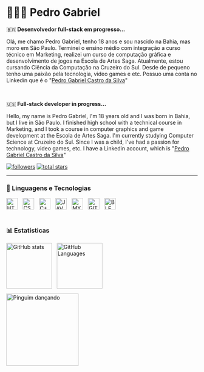 # 👨🏽‍💻 Pedro Gabriel
🇧🇷
**Desenvolvedor full-stack em progresso...**

Olá, me chamo Pedro Gabriel, tenho 18 anos e sou nascido na Bahia, mas moro em São Paulo.
Terminei o ensino médio com integração a curso técnico em Marketing, realizei um curso de computação gráfica e desenvolvimento de jogos na Escola de Artes Saga. Atualmente, estou cursando Ciência da Computação na Cruzeiro do Sul. Desde de pequeno tenho uma paixão pela tecnologia, video games e etc.
Possuo uma conta no Linkedin que é o "[Pedro Gabriel Castro da Silva]([https://www.linkedin.com/in/pedro-gabriel-castro-da-silva-b7756233b?utm_source=share&utm_campaign=share_via&utm_content=profile&utm_medium=android_app](https://www.linkedin.com/in/pedro-gabriel-castro-da-silva))"

<br>

🇺🇸
**Full-stack developer in progress...**

Hello, my name is Pedro Gabriel, I'm 18 years old and I was born in Bahia, but I live in São Paulo.
I finished high school with a technical course in Marketing, and I took a course in computer graphics and game development at the Escola de Artes Saga. I'm currently studying Computer Science at Cruzeiro do Sul. Since I was a child, I've had a passion for technology, video games, etc.
I have a Linkedin account, which is "[Pedro Gabriel Castro da Silva]([https://www.linkedin.com/in/pedro-gabriel-castro-da-silva-b7756233b?utm_source=share&utm_campaign=share_via&utm_content=profile&utm_medium=android_app](https://www.linkedin.com/in/pedro-gabriel-castro-da-silva))"

<p align="left">
      <a href="https://github.com/DarK69f?tab=followers">
         <img alt="followers" title="Follow me on Github" src="https://custom-icon-badges.demolab.com/github/followers/DarK69f?color=236ad3&labelColor=1155ba&style=for-the-badge&logo=github&label=SEGUIDORES&logoColor=white"/></a>
      <a href="https://github.com/DarK69f?tab=repositories&sort=stargazers">
         <img alt="total stars" title="Total stars on GitHub" src="https://custom-icon-badges.demolab.com/github/stars/DarK69f?color=55960c&style=for-the-badge&labelColor=488207&logo=star"/></a>
</p>

---
### 🤖 Linguagens e Tecnologias

<img
    align="left"
    alt="HTML"
    title="HTML"
    width="30px"
    style="padding-right: 10px;"
    src="https://cdn.jsdelivr.net/gh/devicons/devicon@latest/icons/html5/html5-original.svg"
/>
<img
    align="left"
    alt="CSS"
    title="CSS"
    width="30px"
    style="padding-right: 10px;"
    src="https://cdn.jsdelivr.net/gh/devicons/devicon@latest/icons/css3/css3-original.svg"
/><img
    align="left"
    alt="C++"
    title="C++"
    width="30px"
    style="padding-right: 10px;"
    src="https://cdn.jsdelivr.net/gh/devicons/devicon@latest/icons/cplusplus/cplusplus-original.svg"
/><img
    align="left"
    alt="JAVA"
    title="JAVA"
    width="30px"
    style="padding-right: 10px;"
    src="https://cdn.jsdelivr.net/gh/devicons/devicon@latest/icons/java/java-original.svg"
/><img
    align="left"
    alt="MYSQL"
    title="MYSQL"
    width="30px"
    style="padding-right: 10px;"
    src="https://cdn.jsdelivr.net/gh/devicons/devicon@latest/icons/mysql/mysql-original.svg"
/><img
    align="left"
    alt="GIT"
    title="GIT"
    width="30px"
    style="padding-right: 10px;"
    src="https://cdn.jsdelivr.net/gh/devicons/devicon@latest/icons/git/git-original.svg"
/><img
    align="left"
    alt="BLENDER"
    title="BLENDER"
    width="30px"
    style="padding-right: 10px;"
    src="https://cdn.jsdelivr.net/gh/devicons/devicon@latest/icons/blender/blender-original.svg"
/>

<br>
<br>
<br>

### 📊 Estatísticas

<img
    align="left"
    alt="GitHub stats"
    height="120"
    style="padding-right: 10px;"
    src="https://github-readme-stats.vercel.app/api?username=dark69f&show_icons=true&theme=tokyonight&include_all_commits=true&locale=pt-br"
/>
<img
    align="left"
    alt="GitHub Languages"
    height="120"
    style="padding-right: 10px;"
    src="https://github-readme-stats.vercel.app/api/top-langs/?username=DarK69f&theme=tokyonight&layout=compact&custom_tittle=Tecnologias&langs_count=6"
/>

<br>
<br>
<br>
<br>
<br>
<br>
<br>

<img 
      src="https://i.imgur.com/iUfnfGF.gif"
      align="left"
      width="190px"
      alt="Pinguim dançando"
/>
